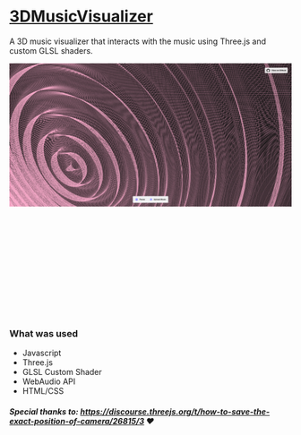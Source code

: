 # [3DMusicVisualizer](https://lnardon.github.io/3DMusicVisualizer/)

A 3D music visualizer that interacts with the music using Three.js and custom GLSL shaders.

<p align="center" style="height: 450px">
  <img src="./demo.PNG">
</p>

### What was used

- Javascript
- Three.js
- GLSL Custom Shader
- WebAudio API
- HTML/CSS


##### Special thanks to: https://discourse.threejs.org/t/how-to-save-the-exact-position-of-camera/26815/3 :heart:
